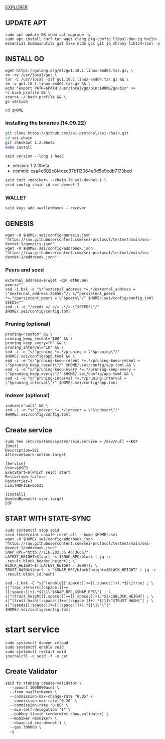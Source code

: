
[EXPLORER](https://sei.explorers.guru/validators)

## UPDATE APT
    sudo apt update && sudo apt upgrade -y
    sudo apt install curl tar wget clang pkg-config libssl-dev jq build-essential bsdmainutils git make ncdu gcc git jq chrony liblz4-tool -y

## INSTALL GO
    wget https://golang.org/dl/go1.18.1.linux-amd64.tar.gz; \
    rm -rv /usr/local/go; \
    tar -C /usr/local -xzf go1.18.1.linux-amd64.tar.gz && \
    rm -v go1.18.1.linux-amd64.tar.gz && \
    echo "export PATH=$PATH:/usr/local/go/bin:$HOME/go/bin" >> ~/.bash_profile && \
    source ~/.bash_profile && \
    go version

    cd $HOME
### Installing the binaries (14.09.22)
```bash    
git clone https://github.com/sei-protocol/sei-chain.git
cd sei-chain
git checkout 1.2.0beta
make install
```

`seid version --long | head`
+ version: 1.2.0beta
+ commit: caa4c602c8f4cec37b113064e0d5e9cdb7173bed

```bash
seid init <moniker> --chain-id sei-devnet-1 \
seid config chain-id sei-devnet-1
```
### WALLET
    seid keys add <walletName> --recover

## GENESIS
    wget -O $HOME/.sei/config/genesis.json "https://raw.githubusercontent.com/sei-protocol/testnet/main/sei-devnet-1/genesis.json"
    wget -O $HOME/.sei/config/addrbook.json "https://raw.githubusercontent.com/sei-protocol/testnet/main/sei-devnet-1/addrbook.json"

### Peers and seed
    external_address=$(wget -qO- eth0.me)
    peers=""
    sed -i.bak -e "s/^external_address *=.*/external_address = \"$external_address:26656\"/; s/^persistent_peers *=.*/persistent_peers = \"$peers\"/" $HOME/.sei/config/config.toml
    SEEDS=""
    sed -i -e "/seeds =/ s/= .*/= \"$SEEDS\"/"  $HOME/.sei/config/config.toml

### Pruning (optional)
    pruning="custom" && \
    pruning_keep_recent="100" && \
    pruning_keep_every="0" && \
    pruning_interval="10" && \
    sed -i -e "s/^pruning *=.*/pruning = \"$pruning\"/" $HOME/.sei/config/app.toml && \
    sed -i -e "s/^pruning-keep-recent *=.*/pruning-keep-recent = \"$pruning_keep_recent\"/" $HOME/.sei/config/app.toml && \
    sed -i -e "s/^pruning-keep-every *=.*/pruning-keep-every = \"$pruning_keep_every\"/" $HOME/.sei/config/app.toml && \
    sed -i -e "s/^pruning-interval *=.*/pruning-interval = \"$pruning_interval\"/" $HOME/.sei/config/app.toml

### Indexer (optional)
    indexer="null" && \
    sed -i -e "s/^indexer *=.*/indexer = \"$indexer\"/" $HOME/.sei/config/config.toml

## Create service
    sudo tee /etc/systemd/system/seid.service > /dev/null <<EOF
    [Unit]
    Description=SEI
    After=network-online.target

    [Service]
    User=$USER
    ExecStart=$(which seid) start
    Restart=on-failure
    RestartSec=3
    LimitNOFILE=65535

    [Install]
    WantedBy=multi-user.target
    EOF


## START WITH STATE-SYNC

    sudo systemctl stop seid
    seid tendermint unsafe-reset-all --home $HOME/.sei
    wget -O $HOME/.sei/config/addrbook.json "https://raw.githubusercontent.com/sei-protocol/testnet/main/sei-devnet-1/addrbook.json"
    SNAP_RPC="http://116.203.35.46:36657"
    LATEST_HEIGHT=$(curl -s $SNAP_RPC/block | jq -r .result.block.header.height); \
    BLOCK_HEIGHT=$((LATEST_HEIGHT - 1000)); \
    TRUST_HASH=$(curl -s "$SNAP_RPC/block?height=$BLOCK_HEIGHT" | jq -r .result.block_id.hash)

    sed -i.bak -E "s|^(enable[[:space:]]+=[[:space:]]+).*$|\1true| ; \
    s|^(rpc_servers[[:space:]]+=[[:space:]]+).*$|\1\"$SNAP_RPC,$SNAP_RPC\"| ; \
    s|^(trust_height[[:space:]]+=[[:space:]]+).*$|\1$BLOCK_HEIGHT| ; \
    s|^(trust_hash[[:space:]]+=[[:space:]]+).*$|\1\"$TRUST_HASH\"| ; \
    s|^(seeds[[:space:]]+=[[:space:]]+).*$|\1\"\"|" $HOME/.sei/config/config.toml


# start service
    sudo systemctl daemon-reload
    sudo systemctl enable seid
    sudo systemctl restart seid
    journalctl -u seid -f -o cat


## Create Validator
    seid tx staking create-validator \
      --amount 1000000usei \
      --from <walletName> \
      --commission-max-change-rate "0.05" \
      --commission-max-rate "0.20" \
      --commission-rate "0.05" \
      --min-self-delegation "1" \
      --pubkey $(seid tendermint show-validator) \
      --moniker <moniker> \
      --chain-id sei-devnet-1 \
      --gas 300000 \
      -y




